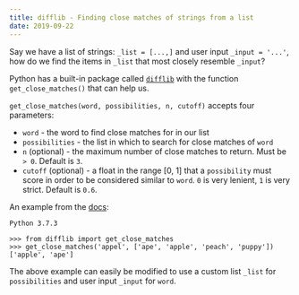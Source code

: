 ```yaml
---
title: difflib - Finding close matches of strings from a list
date: 2019-09-22
---
```


Say we have a list of strings: `_list = [...,]` and user input `_input = '...'`, how do we find the items in `_list` that most closely resemble `_input`?

Python has a built-in package called <a href="https://docs.python.org/2/library/difflib.html" target="_blank">`difflib`</a> with the function `get_close_matches()` that can help us.

`get_close_matches(word, possibilities, n, cutoff)` accepts four parameters:
* `word` - the word to find close matches for in our list
* `possibilities` - the list in which to search for close matches of `word`
* `n` (optional) - the maximum number of close matches to return. Must be `> 0`. Default is `3`.
* `cutoff` (optional) - a float in the range [0, 1] that a `possibility` must score in order to be considered similar to `word`. `0` is very lenient, `1` is very strict. Default is `0.6`.

An example from the <a href="https://docs.python.org/2/library/difflib.html#difflib.get_close_matches" target="_blank">docs</a>:

```
Python 3.7.3

>>> from difflib import get_close_matches
>>> get_close_matches('appel', ['ape', 'apple', 'peach', 'puppy'])
['apple', 'ape']
```

The above example can easily be modified to use a custom list `_list` for `possibilities` and user input `_input` for `word`.
